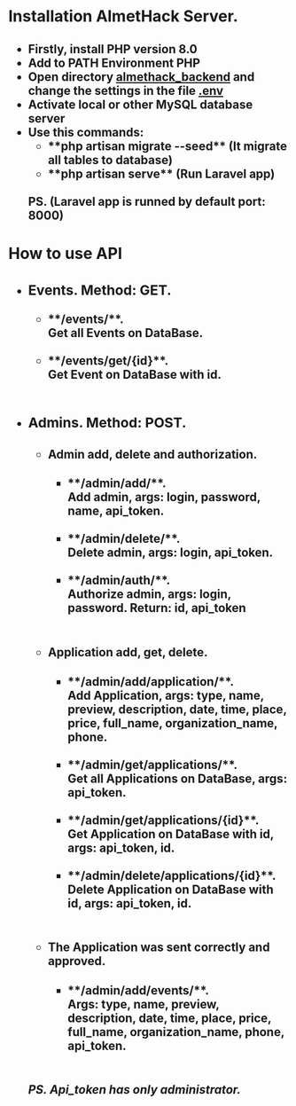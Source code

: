<h1>Installation AlmetHack Server.</h1>
<h2>
    <ul>
        <li>
            Firstly, install PHP version 8.0
        </li>
        <li>
            Add to PATH Environment PHP
        </li>
        <li>
            Open directory <span style="text-decoration: underline">almethack_backend</span> and change the settings in the file <span style="text-decoration: underline;">.env</span>
        </li>
        <li>
            Activate local or other MySQL database server 
        </li>
        <li>
            Use this commands:
            <ul>
                <li>**php artisan migrate --seed** (It migrate all tables to database)</li>
                <li><span>**php artisan serve**</span> (Run Laravel app)</li>
            </ul>
            <br> PS. (Laravel app is runned by default port: 8000)
        </li>
    </ul>
</h2>

<h1>How to use API</h1>

<h2>
    <ul>
        <li>
            <h3>Events. Method: GET.</h3>
            <ul>
                <li><span>**/events/**</span>.<br> Get all Events on DataBase.</li><br>
                <li><span>**/events/get/{id}**</span>. <br> Get Event on DataBase with id.</li><br>
            </ul>
        </li>
        <li>
            <h3>Admins. Method: POST.</h3>
            <ul>
                <li>
                    <h4>Admin add, delete and authorization.</h4>
                    <ul>
                        <li><span>**/admin/add/**</span>.<br> Add admin, args: login, password, name, api_token.</li><br>
                        <li><span>**/admin/delete/**</span>.<br> Delete admin, args: login, api_token.</li><br>
                        <li><span>**/admin/auth/**</span>.<br> Authorize admin, args: login, password. Return: id, api_token</li><br>
                    </ul>
                </li>
                <li>
                    <h4>Application add, get, delete.</h4>
                    <ul>
                        <li><span>**/admin/add/application/**</span>.<br> Add Application, args: type, name, preview, description, date, time, place, price, full_name, organization_name, phone.</li><br>
                        <li><span>**/admin/get/applications/**</span>.<br> Get all Applications on DataBase, args: api_token.</li><br>
                        <li><span>**/admin/get/applications/{id}**</span>.<br> Get Application on DataBase with id, args: api_token, id.</li><br>
                        <li><span>**/admin/delete/applications/{id}**</span>.<br> Delete Application on DataBase with id, args: api_token, id.</li><br>
                    </ul>
                </li>
                <li>
                    <h4>The Application was sent correctly and approved.</h4>
                    <ul>
                        <li><span>**/admin/add/events/**</span>.<br> Args: type, name, preview, description, date, time, place, price, full_name, organization_name, phone, api_token.</li><br>
                    </ul>
                </li>
            </ul>
            <h5>PS. Api_token has only administrator.</h5>
        </li>
    </ul>
</h2>
